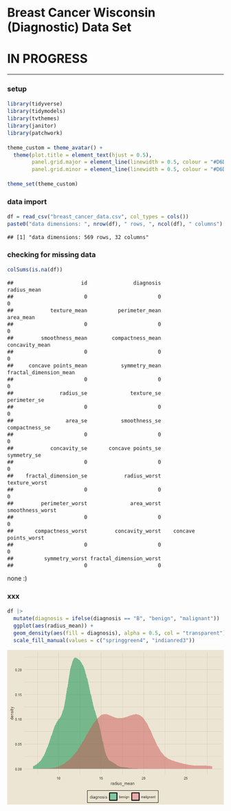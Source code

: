 Breast Cancer Wisconsin (Diagnostic) Data Set
================

# **IN PROGRESS**

------------------------------------------------------------------------

### setup

``` r
library(tidyverse)
library(tidymodels)
library(tvthemes)
library(janitor)
library(patchwork)

theme_custom = theme_avatar() +
  theme(plot.title = element_text(hjust = 0.5),
        panel.grid.major = element_line(linewidth = 0.5, colour = "#D6D0C4"),
        panel.grid.minor = element_line(linewidth = 0.5, colour = "#D6D0C4"))

theme_set(theme_custom)
```

### data import

``` r
df = read_csv("breast_cancer_data.csv", col_types = cols())
paste0("data dimensions: ", nrow(df), " rows, ", ncol(df), " columns")
```

    ## [1] "data dimensions: 569 rows, 32 columns"

### checking for missing data

``` r
colSums(is.na(df))
```

    ##                      id               diagnosis             radius_mean 
    ##                       0                       0                       0 
    ##            texture_mean          perimeter_mean               area_mean 
    ##                       0                       0                       0 
    ##         smoothness_mean        compactness_mean          concavity_mean 
    ##                       0                       0                       0 
    ##     concave points_mean           symmetry_mean  fractal_dimension_mean 
    ##                       0                       0                       0 
    ##               radius_se              texture_se            perimeter_se 
    ##                       0                       0                       0 
    ##                 area_se           smoothness_se          compactness_se 
    ##                       0                       0                       0 
    ##            concavity_se       concave points_se             symmetry_se 
    ##                       0                       0                       0 
    ##    fractal_dimension_se            radius_worst           texture_worst 
    ##                       0                       0                       0 
    ##         perimeter_worst              area_worst        smoothness_worst 
    ##                       0                       0                       0 
    ##       compactness_worst         concavity_worst    concave points_worst 
    ##                       0                       0                       0 
    ##          symmetry_worst fractal_dimension_worst 
    ##                       0                       0

none :)

### xxx

``` r
df |>
  mutate(diagnosis = ifelse(diagnosis == "B", "benign", "malignant")) |>
  ggplot(aes(radius_mean)) +
  geom_density(aes(fill = diagnosis), alpha = 0.5, col = "transparent") +
  scale_fill_manual(values = c("springgreen4", "indianred3"))
```

![](README_files/figure-gfm/unnamed-chunk-4-1.png)<!-- -->
